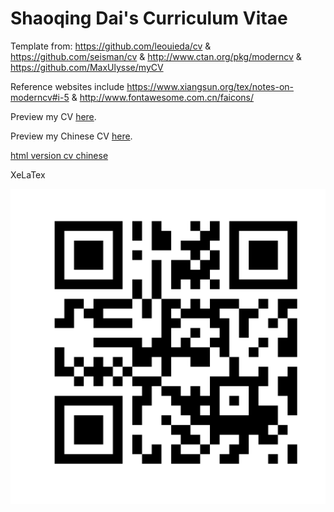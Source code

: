 # Shaoqing Dai's Curriculum Vitae

Template from: https://github.com/leouieda/cv & https://github.com/seisman/cv & http://www.ctan.org/pkg/moderncv & https://github.com/MaxUlysse/myCV

Reference websites include https://www.xiangsun.org/tex/notes-on-moderncv#i-5 & http://www.fontawesome.com.cn/faicons/

Preview my CV [here](cv.pdf).

Preview my Chinese CV [here](cnlatex/template-zh.pdf).

[html version cv chinese](http://gisersqdai.top/mycv/template-zh.html)

XeLaTex

![](https://github.com/GISerDaiShaoqing/Curriculum-Vitae-Latex/blob/master/cn/qrcodeCV.png)

